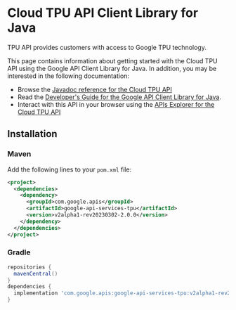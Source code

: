 # Cloud TPU API Client Library for Java

TPU API provides customers with access to Google TPU technology.

This page contains information about getting started with the Cloud TPU API
using the Google API Client Library for Java. In addition, you may be interested
in the following documentation:

* Browse the [Javadoc reference for the Cloud TPU API][javadoc]
* Read the [Developer's Guide for the Google API Client Library for Java][google-api-client].
* Interact with this API in your browser using the [APIs Explorer for the Cloud TPU API][api-explorer]

## Installation

### Maven

Add the following lines to your `pom.xml` file:

```xml
<project>
  <dependencies>
    <dependency>
      <groupId>com.google.apis</groupId>
      <artifactId>google-api-services-tpu</artifactId>
      <version>v2alpha1-rev20230302-2.0.0</version>
    </dependency>
  </dependencies>
</project>
```

### Gradle

```gradle
repositories {
  mavenCentral()
}
dependencies {
  implementation 'com.google.apis:google-api-services-tpu:v2alpha1-rev20230302-2.0.0'
}
```

[javadoc]: https://googleapis.dev/java/google-api-services-tpu/latest/index.html
[google-api-client]: https://github.com/googleapis/google-api-java-client/
[api-explorer]: https://developers.google.com/apis-explorer/#p/tpu/v1/
